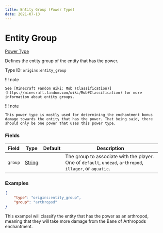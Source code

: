 ```yaml
---
title: Entity Group (Power Type)
date: 2021-07-13
---
```


# Entity Group

[Power Type](../power_types.md)

Defines the entity group of the entity that has the power.

Type ID: `origins:entity_group`

!!! note

    See [Minecraft Fandom Wiki: Mob (Classification)](https://minecraft.fandom.com/wiki/Mob#Classification) for more information about entity groups.

!!! note

    This power type is mostly used for determining the enchantment bonus damage towards the entity that has the power. That being said, there should only be one power that uses this power type.


### Fields

Field  | Type | Default | Description
-------|------|---------|-------------
`group` | [String](../data_types/string.md) | | The group to associate with the player. One of `default`, `undead`, `arthropod`, `illager`, or `aquatic`.


### Examples

```json
{
    "type": "origins:entity_group",
	"group": "arthropod"
}
```

This exampel will classify the entity that has the power as an arthropod, meaning that they will take more damage from the Bane of Arthropods enchantment.
